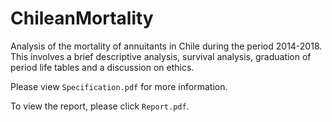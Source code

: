 # ChileanMortality
Analysis of the mortality of annuitants in Chile during the period 2014-2018. This involves a brief descriptive analysis, survival analysis, graduation of period life tables and a discussion on ethics.

Please view `Specification.pdf` for more information.

To view the report, please click `Report.pdf`.
